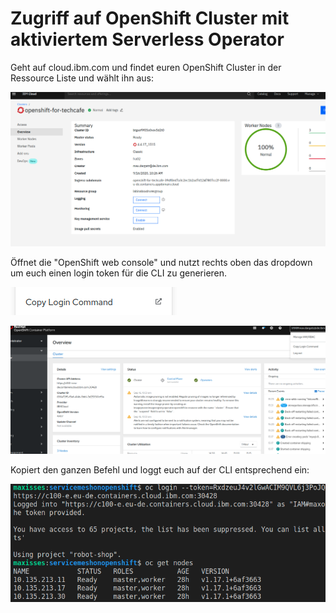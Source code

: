 # Zugriff auf OpenShift Cluster mit aktiviertem Serverless Operator

Geht auf cloud.ibm.com und findet euren OpenShift Cluster in der Ressource Liste und wählt ihn aus:

![](../../../.gitbook/assets/image%20%2890%29.png)

Öffnet die "OpenShift web console" und nutzt rechts oben das dropdown um euch einen login token für die CLI zu generieren.

![](../../../.gitbook/assets/image%20%2884%29.png)

![](../../../.gitbook/assets/image%20%2882%29.png)

Kopiert den ganzen Befehl und loggt euch auf der CLI entsprechend ein:

![](../../../.gitbook/assets/image%20%28134%29.png)

